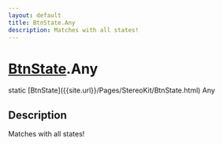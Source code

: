 ```yaml
---
layout: default
title: BtnState.Any
description: Matches with all states!
---
```

# [BtnState]({{site.url}}/Pages/StereoKit/BtnState.html).Any

<div class='signature' markdown='1'>
static [BtnState]({{site.url}}/Pages/StereoKit/BtnState.html) Any
</div>

## Description
Matches with all states!

